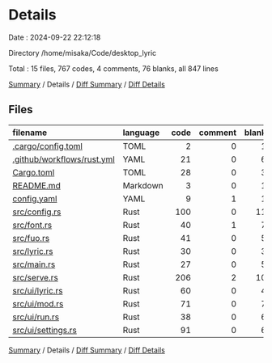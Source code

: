 # Details

Date : 2024-09-22 22:12:18

Directory /home/misaka/Code/desktop_lyric

Total : 15 files,  767 codes, 4 comments, 76 blanks, all 847 lines

[Summary](results.md) / Details / [Diff Summary](diff.md) / [Diff Details](diff-details.md)

## Files
| filename | language | code | comment | blank | total |
| :--- | :--- | ---: | ---: | ---: | ---: |
| [.cargo/config.toml](/.cargo/config.toml) | TOML | 2 | 0 | 1 | 3 |
| [.github/workflows/rust.yml](/.github/workflows/rust.yml) | YAML | 21 | 0 | 6 | 27 |
| [Cargo.toml](/Cargo.toml) | TOML | 28 | 0 | 3 | 31 |
| [README.md](/README.md) | Markdown | 3 | 0 | 1 | 4 |
| [config.yaml](/config.yaml) | YAML | 9 | 1 | 1 | 11 |
| [src/config.rs](/src/config.rs) | Rust | 100 | 0 | 11 | 111 |
| [src/font.rs](/src/font.rs) | Rust | 40 | 1 | 7 | 48 |
| [src/fuo.rs](/src/fuo.rs) | Rust | 41 | 0 | 5 | 46 |
| [src/lyric.rs](/src/lyric.rs) | Rust | 30 | 0 | 3 | 33 |
| [src/main.rs](/src/main.rs) | Rust | 27 | 0 | 5 | 32 |
| [src/serve.rs](/src/serve.rs) | Rust | 206 | 2 | 10 | 218 |
| [src/ui/lyric.rs](/src/ui/lyric.rs) | Rust | 60 | 0 | 4 | 64 |
| [src/ui/mod.rs](/src/ui/mod.rs) | Rust | 71 | 0 | 7 | 78 |
| [src/ui/run.rs](/src/ui/run.rs) | Rust | 38 | 0 | 6 | 44 |
| [src/ui/settings.rs](/src/ui/settings.rs) | Rust | 91 | 0 | 6 | 97 |

[Summary](results.md) / Details / [Diff Summary](diff.md) / [Diff Details](diff-details.md)